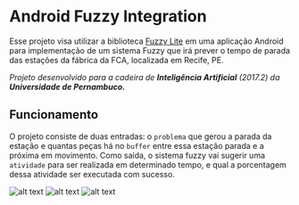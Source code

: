 # Android Fuzzy Integration
Esse projeto visa utilizar a biblioteca [Fuzzy Lite](https://www.fuzzylite.com/) em uma aplicação Android para implementação de um sistema Fuzzy que irá prever o tempo de parada das estações da fábrica da FCA, localizada em Recife, PE.

*Projeto desenvolvido para a cadeira de **Inteligência Artificial** (2017.2) da **Universidade de Pernambuco.***

## Funcionamento
O projeto consiste de duas entradas: o `problema` que gerou a parada da estação e quantas peças há no `buffer` entre essa estação parada e a próxima em movimento. Como saída, o sistema fuzzy vai sugerir uma `atividade` para ser realizada em determinado tempo, e qual a porcentagem dessa atividade ser executada com sucesso.

![alt text](https://i.imgur.com/r1bBwAL.png) ![alt text](https://i.imgur.com/kroVNqy.png) ![alt text](https://i.imgur.com/fN8XYFf.png)
